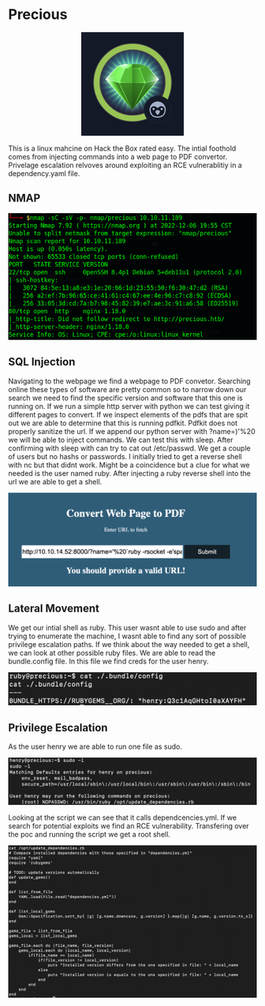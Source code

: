 # Precious
 <p align="center">
<img src="precious.png">
<br>
 </p>
This is a linux mahcine on Hack the Box rated easy. The intial foothold comes from injecting commands into a web page to PDF convertor. Privelage escalation relvoves around exploiting an RCE vulnerablitiy in a dependency.yaml file.

## NMAP
<p align="center">
<img src="nmap.png">
<br>
</p>

## SQL Injection
Navigating to the webpage we find a webpage to PDF convetor. Searching online these types of software are pretty common so to narrow down our search we need to find the specific version and software that this one is running on. If we run a simple http server with python we can test giving it different pages to convert. If we inspect elements of the pdfs that are spit out we are able to determine that this is running pdfkit. Pdfkit does not properly sanitize the url. If we append our python server with ?name=)'%20 we will be able to inject commands. We can test this with sleep. After confirming with sleep with can try to cat out /etc/passwd. We get a couple of users but no hashs or passwords. I initially tried to get a reverse shell with nc but that didnt work. Might be a coincidence but a clue for what we needed is the user named ruby. After injecting a ruby reverse shell into the url we are able to get a shell. 
<p align="center">
<img src="converter reverse shell .png">
</p>

## Lateral Movement
We get our intial shell as ruby. This user wasnt able to use sudo and after trying to enumerate the machine, I wasnt able to find any sort of possible privilege escalation paths. If we think about the way needed to get a shell, we can look at other possible ruby files. We are able to read the bundle.config file. In this file we find creds for the user henry.
<p align="center">
<img src="bundleconfig.png">
</p>

## Privilege Escalation
As the user henry we are able to run one file as sudo.
<p align="center">
<img src="henrysudo.png">
</p>
Looking at the script we can see that it calls dependcencies.yml. If we search for potential exploits we find an RCE vulnerability. Transfering over the poc and running the script we get a root shell.
<p align="center">
<img src="henryfile.png">
</p>
